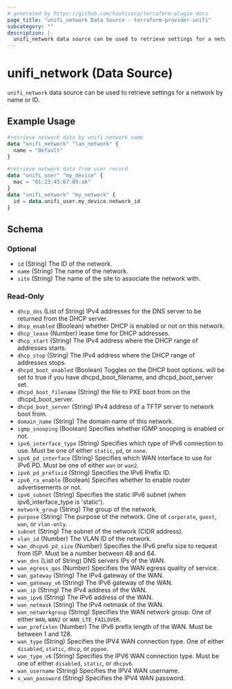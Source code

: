 ```yaml
---
# generated by https://github.com/hashicorp/terraform-plugin-docs
page_title: "unifi_network Data Source - terraform-provider-unifi"
subcategory: ""
description: |-
  unifi_network data source can be used to retrieve settings for a network by name or ID.
---
```


# unifi_network (Data Source)

`unifi_network` data source can be used to retrieve settings for a network by name or ID.

## Example Usage

```terraform
#retrieve network data by unifi network name
data "unifi_network" "lan_network" {
  name = "Default"
}

#retrieve network data from user record
data "unifi_user" "my_device" {
  mac = "01:23:45:67:89:ab"
}
data "unifi_network" "my_network" {
  id = data.unifi_user.my_device.network_id
}
```

<!-- schema generated by tfplugindocs -->
## Schema

### Optional

- `id` (String) The ID of the network.
- `name` (String) The name of the network.
- `site` (String) The name of the site to associate the network with.

### Read-Only

- `dhcp_dns` (List of String) IPv4 addresses for the DNS server to be returned from the DHCP server.
- `dhcp_enabled` (Boolean) whether DHCP is enabled or not on this network.
- `dhcp_lease` (Number) lease time for DHCP addresses.
- `dhcp_start` (String) The IPv4 address where the DHCP range of addresses starts.
- `dhcp_stop` (String) The IPv4 address where the DHCP range of addresses stops.
- `dhcpd_boot_enabled` (Boolean) Toggles on the DHCP boot options. will be set to true if you have dhcpd_boot_filename, and dhcpd_boot_server set.
- `dhcpd_boot_filename` (String) the file to PXE boot from on the dhcpd_boot_server.
- `dhcpd_boot_server` (String) IPv4 address of a TFTP server to network boot from.
- `domain_name` (String) The domain name of this network.
- `igmp_snooping` (Boolean) Specifies whether IGMP snooping is enabled or not.
- `ipv6_interface_type` (String) Specifies which type of IPv6 connection to use. Must be one of either `static`, `pd`, or `none`.
- `ipv6_pd_interface` (String) Specifies which WAN interface to use for IPv6 PD. Must be one of either `wan` or `wan2`.
- `ipv6_pd_prefixid` (String) Specifies the IPv6 Prefix ID.
- `ipv6_ra_enable` (Boolean) Specifies whether to enable router advertisements or not.
- `ipv6_subnet` (String) Specifies the static IPv6 subnet (when ipv6_interface_type is 'static').
- `network_group` (String) The group of the network.
- `purpose` (String) The purpose of the network. One of `corporate`, `guest`, `wan`, or `vlan-only`.
- `subnet` (String) The subnet of the network (CIDR address).
- `vlan_id` (Number) The VLAN ID of the network.
- `wan_dhcpv6_pd_size` (Number) Specifies the IPv6 prefix size to request from ISP. Must be a number between 48 and 64.
- `wan_dns` (List of String) DNS servers IPs of the WAN.
- `wan_egress_qos` (Number) Specifies the WAN egress quality of service.
- `wan_gateway` (String) The IPv4 gateway of the WAN.
- `wan_gateway_v6` (String) The IPv6 gateway of the WAN.
- `wan_ip` (String) The IPv4 address of the WAN.
- `wan_ipv6` (String) The IPv6 address of the WAN.
- `wan_netmask` (String) The IPv4 netmask of the WAN.
- `wan_networkgroup` (String) Specifies the WAN network group. One of either `WAN`, `WAN2` or `WAN_LTE_FAILOVER`.
- `wan_prefixlen` (Number) The IPv6 prefix length of the WAN. Must be between 1 and 128.
- `wan_type` (String) Specifies the IPV4 WAN connection type. One of either `disabled`, `static`, `dhcp`, or `pppoe`.
- `wan_type_v6` (String) Specifies the IPV6 WAN connection type. Must be one of either `disabled`, `static`, or `dhcpv6`.
- `wan_username` (String) Specifies the IPV4 WAN username.
- `x_wan_password` (String) Specifies the IPV4 WAN password.


